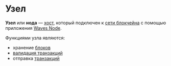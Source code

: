 # Узел

**Узел** или **нода** — [хост](https://ru.wikipedia.org/wiki/Хост), который подключен к [сети блокчейна](/blockchain/blockchain-network.md) с помощью приложения [Waves Node](https://github.com/wavesplatform/Waves).

Функциями узла являются:

* хранение [блоков](/blockchain/block.md)
* [валидация транзакций](/blockchain/transaction-validation.md)
* отправка [транзакций](/blockchain/transaction.md)
